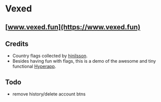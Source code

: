 # Vexed

## [www.vexed.fun](https://www.vexed.fun)

## Credits
 - Country flags collected by [hjnilsson](https://github.com/hjnilsson/country-flags). 
 - Besides having fun with flags, this is a demo of the awesome and tiny functional [Hyperapp](https://github.com/hyperapp/hyperapp).
 
## Todo
  - remove history/delete account btns






